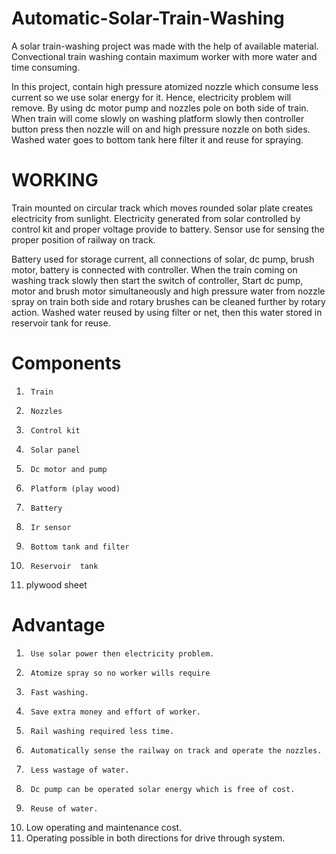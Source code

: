 # Automatic-Solar-Train-Washing

A solar train-washing project was made with the help of available material. Convectional train washing contain maximum worker with more water and time consuming.

In this project, contain high pressure atomized nozzle which consume less current so we use solar energy for it. Hence, electricity problem will remove. By using dc motor pump and nozzles pole on both side of train. When train will come slowly on washing platform slowly then controller button press then nozzle will on and high pressure nozzle on both sides. Washed water goes to bottom tank here filter it and reuse for spraying.

 

# WORKING

Train mounted on circular track which moves rounded solar plate creates electricity from sunlight. Electricity generated from solar controlled by control kit and proper voltage provide to battery. Sensor use for sensing the proper position of railway on track.

 Battery used for storage current, all connections of solar, dc pump, brush motor, battery is connected with controller. When the train coming on washing track slowly then start the switch of controller, Start dc pump, motor and brush motor simultaneously and high pressure water from nozzle spray on train both side and rotary brushes can be cleaned further by rotary action.  Washed water reused by using filter or net, then this water stored in reservoir tank for reuse.

# Components

1.      Train 
2.      Nozzles
3.      Control kit
4.      Solar panel
5.      Dc motor and pump
6.      Platform (play wood)
7.      Battery
8.      Ir sensor
9.      Bottom tank and filter
10.      Reservoir  tank
11.   plywood  sheet

# Advantage

1.      Use solar power then electricity problem.
2.      Atomize spray so no worker wills require
3.      Fast washing.
4.      Save extra money and effort of worker.
5.      Rail washing required less time.
6.      Automatically sense the railway on track and operate the nozzles.
7.      Less wastage of water.
8.      Dc pump can be operated solar energy which is free of cost.
9.      Reuse of water.
10.  Low operating and maintenance cost.
11.  Operating possible in both directions for drive through system.

